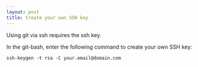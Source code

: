 ```yaml
---
layout: post
title: Create your own SSH key
---
```

Using git via ssh requires the ssh key.

In the git-bash, enter the following command to create your own SSH key: 
```
ssh-keygen -t rsa -C your.email@domain.com
```
